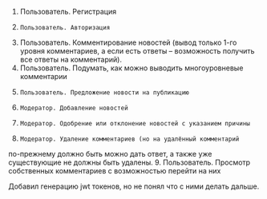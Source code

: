 1.    Пользователь. Регистрация
2.     Пользователь. Авторизация
3.    Пользователь. Комментирование новостей (вывод только 1-го
уровня комментариев, а если есть ответы – возможность получить все
ответы на комментарий).
4.    Пользователь. Подумать, как можно выводить многоуровневые комментарии
5.     Пользователь. Предложение новости на публикацию
6.     Модератор. Добавление новостей
7.     Модератор. Одобрение или отклонение новостей с указанием причины
8.     Модератор. Удаление комментариев (но на удалённый комментарий
по-прежнему должно быть можно дать ответ, а также уже существующие не
должны быть удалены.
9.     Пользователь. Просмотр собственных комментариев с возможностью
перейти на них

Добавил генерацию jwt токенов, но не понял что с ними делать дальше.